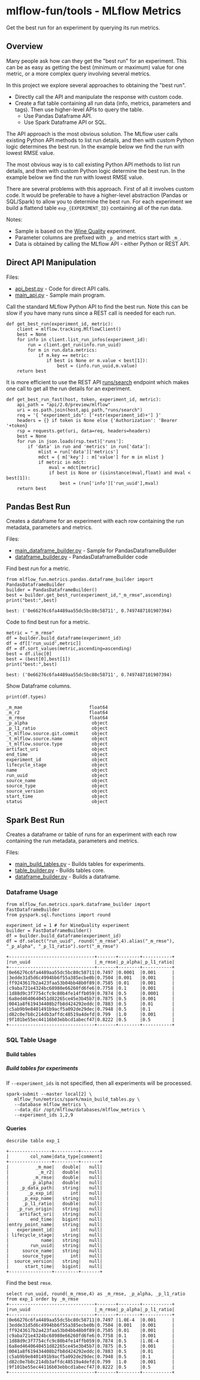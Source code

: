 # mlflow-fun/tools - MLflow Metrics

Get the best run for an experiment by querying its run metrics.

## Overview 

Many people ask how can they get the "best run" for an experiment.
This can be as easy as getting the best (minimum or maximum) value for one metric, or a more complex query involving several metrics.

In this project we explore several approaches to obtaining the "best run".

* Directly call the API and manipulate the response with custom code.
* Create a flat table containing all run data (info, metrics, parameters and tags). Then use higher-level APIs to query the table.
  * Use Pandas Dataframe API.
  * Use Spark Dataframe API or SQL.

The API approach is the most obvious solution. The MLflow user calls existing Python API methods to list run details, and then with custom Python logic determines the best run. In the example below we find the run with lowest RMSE value.

The most obvious way is to call existing Python API methods to list run details, and then with custom Python logic determine the best run. In the example below we find the run with lowest RMSE value.

There are several problems with this approach. First of all it involves custom code. It would be preferable to have a higher-level abstraction (Pandas or SQL/Spark) to allow you to determine the best run. For each experiment we build a flattend table `exp_{EXPERIMENT_ID}` containing all of the run data.



Notes:
* Sample is based on the [Wine Quality](../../../examples/scikit-learn/wine-quality) experiment.
* Parameter columns are prefixed with `_p_` and metrics start with `_m_`.
* Data is obtained by calling the MLflow API - either Python or REST API.

## Direct API Manipulation

Files:
  * [api_best.py](api/api_best.py) - Code for direct API calls.
  * [main_api.py](api/main_api.py) - Sample main program.

Call the standard MLflow Python API to find the best run. Note this can be slow if you have many runs since a REST call is needed for each run.
```
def get_best_run(experiment_id, metric):
    client = mlflow.tracking.MlflowClient()
    best = None
    for info in client.list_run_infos(experiment_id):
        run = client.get_run(info.run_uuid)
        for m in run.data.metrics:
            if m.key == metric:
               if best is None or m.value < best[1]):
                   best = (info.run_uuid,m.value)
    return best
```
It is more efficient to use the REST API [runs/search](https://mlflow.org/docs/latest/rest-api.html#search-runs) endpoint which makes one call to get all the run details for an experiment.
```
def get_best_run_fast(host, token, experiment_id, metric):
    api_path = "api/2.0/preview/mlflow"
    uri = os.path.join(host,api_path,"runs/search")
    req = '{ "experiment_ids": ['+str(experiment_id)+'] }'
    headers = {} if token is None else {'Authorization': 'Bearer '+token}
    rsp = requests.get(uri, data=req, headers=headers)
    best = None
    for run in json.loads(rsp.text)['runs']:
        if 'data' in run and 'metrics' in run['data']:
            mlist = run['data']['metrics']
            mdct = { m['key'] : m['value'] for m in mlist }
            if metric in mdct:
                mval = mdct[metric]
                if best is None or (isinstance(mval,float) and mval < best[1]):
                    best = (run['info']['run_uuid'],mval)
    return best
```

## Pandas Best Run

Creates a dataframe for an experiment with each row containing the run metadata, parameters and metrics.

Files:
  * [main_dataframe_builder.py](pandas/main_dataframe_builder.py) - Sample for PandasDataframeBuilder
  * [dataframe_builder.py](pandas/dataframe_builder.py) - PandasDataframeBuilder code

Find best run for a metric.
```
from mlflow_fun.metrics.pandas.dataframe_builder import PandasDataframeBuilder
builder = PandasDataframeBuilder()
best = builder.get_best_run(experiment_id,"_m_rmse",ascending)
print("best:",best)
```

```
best: ('0e66276c6fa4489aa55dc5bc80c58711', 0.7497487101907394)
```

Code to find best run for a metric.
```
metric = "_m_rmse"
df = builder.build_dataframe(experiment_id)
df = df[['run_uuid',metric]]
df = df.sort_values(metric,ascending=ascending)
best = df.iloc[0]
best = (best[0],best[1])
print("best:",best)
```
```
best: ('0e66276c6fa4489aa55dc5bc80c58711', 0.7497487101907394)
```

Show Dataframe columns.
```
print(df.types)

_m_mae                         float64
_m_r2                          float64
_m_rmse                        float64
_p_alpha                        object
_p_l1_ratio                     object
_t_mlflow.source.git.commit     object
_t_mlflow.source.name           object
_t_mlflow.source.type           object
artifact_uri                    object
end_time                        object
experiment_id                   object
lifecycle_stage                 object
name                            object
run_uuid                        object
source_name                     object
source_type                     object
source_version                  object
start_time                      object
status                          object
```

## Spark Best Run

Creates a dataframe or table of runs for an experiment with each row containing the run metadata, parameters and metrics.

Files:
  * [main_build_tables.py](spark/main_build_tables.py) - Builds tables for experiments.
  * [table_builder.py](spark/table_builder.py) - Builds tables core.
  * [dataframe_builder.py](spark/dataframe_builder.py) - Builds a dataframe.

### Dataframe Usage
```
from mlflow_fun.metrics.spark.dataframe_builder import FastDataframeBuilder
from pyspark.sql.functions import round

experiment_id = 1 # for WineQuality experiment
builder = FastDataframeBuilder()
df = builder.build_dataframe(experiment_id)
df = df.select("run_uuid", round("_m_rmse",4).alias("_m_rmse"), "_p_alpha", "_p_l1_ratio").sort("_m_rmse")
```

```
+--------------------------------+-------+--------+-----------+
|run_uuid                        |_m_rmse|_p_alpha|_p_l1_ratio|
+--------------------------------+-------+--------+-----------+
|0e66276c6fa4489aa55dc5bc80c58711|0.7497 |0.0001  |0.001      |
|3edde31d5d6c4994bb6f55a385ecbe0b|0.7504 |0.001   |0.001      |
|ff9243617b2a423faa53b04bb48b0f89|0.7585 |0.01    |0.001      |
|c9aba721e4324bc68980e66260fd6fe6|0.7758 |0.1     |0.001      |
|1d88d9c3f7754cfc9c80b4fe14ffb059|0.7874 |0.5     |0.0001     |
|6a8ed4640640451d82265ce45e3b45b7|0.7875 |0.5     |0.001      |
|0041a8f619434408b2fb8d424292eddc|0.7883 |0.5     |0.01       |
|c5ab9b9e8401491b9acf5a092de29dec|0.7948 |0.5     |0.1        |
|d82c0e7b8c214db3affdc48519a4defd|0.799  |1.0     |0.001      |
|9f101be55ec44116b03ebbcd1abecf47|0.8222 |0.5     |0.5        |
+--------------------------------+-------+--------+-----------+
```

### SQL Table Usage

#### Build tables

##### Build tables for experiments

If `--experiment_ids` is not specified, then all experiments will be processed.
```
spark-submit --master local[2] \
   mlflow_fun/metrics/spark/main_build_tables.py \
   --database mlflow_metrics \
   --data_dir /opt/mlflow/databases/mlflow_metrics \
   --experiment_ids 1,2,9
```

#### Queries

```
describe table exp_1

+----------------+---------+-------+
|        col_name|data_type|comment|
+----------------+---------+-------+
|          _m_mae|   double|   null|
|           _m_r2|   double|   null|
|         _m_rmse|   double|   null|
|        _p_alpha|   double|   null|
|    _p_data_path|   string|   null|
|       _p_exp_id|      int|   null|
|     _p_exp_name|   string|   null|
|     _p_l1_ratio|   double|   null|
|   _p_run_origin|   string|   null|
|    artifact_uri|   string|   null|
|        end_time|   bigint|   null|
|entry_point_name|   string|   null|
|   experiment_id|      int|   null|
| lifecycle_stage|   string|   null|
|            name|   string|   null|
|        run_uuid|   string|   null|
|     source_name|   string|   null|
|     source_type|      int|   null|
|  source_version|   string|   null|
|      start_time|   bigint|   null|
+----------------+---------+-------+
```

Find the best `rmse`.
```
select run_uuid, round(_m_rmse,4) as _m_rmse, _p_alpha, _p_l1_ratio from exp_1 order by _m_rmse
+--------------------------------+-------+--------+-----------+
|run_uuid                        |_m_rmse|_p_alpha|_p_l1_ratio|
+--------------------------------+-------+--------+-----------+
|0e66276c6fa4489aa55dc5bc80c58711|0.7497 |1.0E-4  |0.001      |
|3edde31d5d6c4994bb6f55a385ecbe0b|0.7504 |0.001   |0.001      |
|ff9243617b2a423faa53b04bb48b0f89|0.7585 |0.01    |0.001      |
|c9aba721e4324bc68980e66260fd6fe6|0.7758 |0.1     |0.001      |
|1d88d9c3f7754cfc9c80b4fe14ffb059|0.7874 |0.5     |1.0E-4     |
|6a8ed4640640451d82265ce45e3b45b7|0.7875 |0.5     |0.001      |
|0041a8f619434408b2fb8d424292eddc|0.7883 |0.5     |0.01       |
|c5ab9b9e8401491b9acf5a092de29dec|0.7948 |0.5     |0.1        |
|d82c0e7b8c214db3affdc48519a4defd|0.799  |1.0     |0.001      |
|9f101be55ec44116b03ebbcd1abecf47|0.8222 |0.5     |0.5        |
+--------------------------------+-------+--------+-----------+
```

